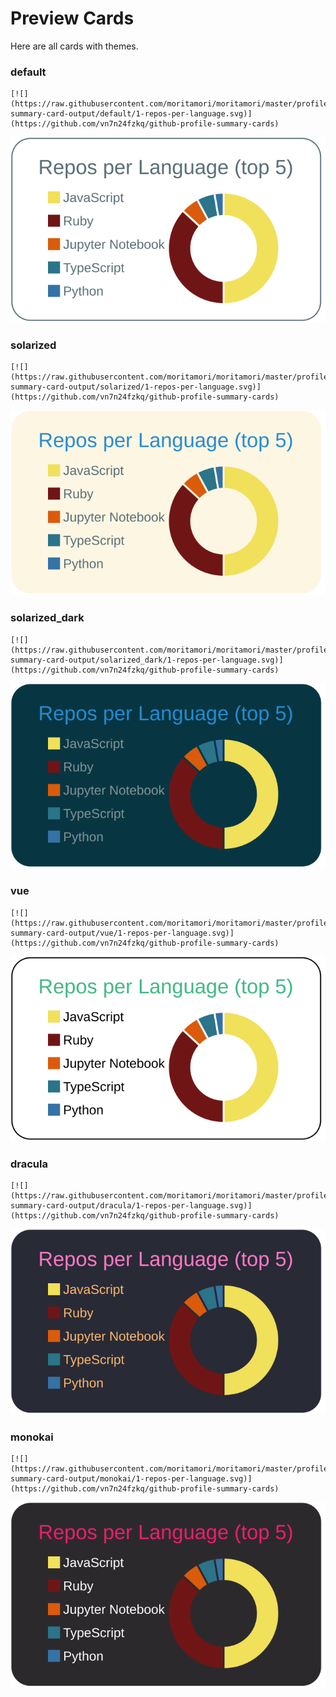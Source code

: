 
# Preview Cards

Here are all cards with themes.


### default


```
[![](https://raw.githubusercontent.com/moritamori/moritamori/master/profile-summary-card-output/default/1-repos-per-language.svg)](https://github.com/vn7n24fzkq/github-profile-summary-cards)
```
![](https://raw.githubusercontent.com/moritamori/moritamori/master/profile-summary-card-output/default/1-repos-per-language.svg)


### solarized


```
[![](https://raw.githubusercontent.com/moritamori/moritamori/master/profile-summary-card-output/solarized/1-repos-per-language.svg)](https://github.com/vn7n24fzkq/github-profile-summary-cards)
```
![](https://raw.githubusercontent.com/moritamori/moritamori/master/profile-summary-card-output/solarized/1-repos-per-language.svg)


### solarized_dark


```
[![](https://raw.githubusercontent.com/moritamori/moritamori/master/profile-summary-card-output/solarized_dark/1-repos-per-language.svg)](https://github.com/vn7n24fzkq/github-profile-summary-cards)
```
![](https://raw.githubusercontent.com/moritamori/moritamori/master/profile-summary-card-output/solarized_dark/1-repos-per-language.svg)


### vue


```
[![](https://raw.githubusercontent.com/moritamori/moritamori/master/profile-summary-card-output/vue/1-repos-per-language.svg)](https://github.com/vn7n24fzkq/github-profile-summary-cards)
```
![](https://raw.githubusercontent.com/moritamori/moritamori/master/profile-summary-card-output/vue/1-repos-per-language.svg)


### dracula


```
[![](https://raw.githubusercontent.com/moritamori/moritamori/master/profile-summary-card-output/dracula/1-repos-per-language.svg)](https://github.com/vn7n24fzkq/github-profile-summary-cards)
```
![](https://raw.githubusercontent.com/moritamori/moritamori/master/profile-summary-card-output/dracula/1-repos-per-language.svg)


### monokai


```
[![](https://raw.githubusercontent.com/moritamori/moritamori/master/profile-summary-card-output/monokai/1-repos-per-language.svg)](https://github.com/vn7n24fzkq/github-profile-summary-cards)
```
![](https://raw.githubusercontent.com/moritamori/moritamori/master/profile-summary-card-output/monokai/1-repos-per-language.svg)

